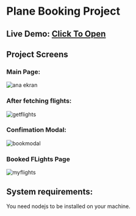 # Plane Booking Project
## Live Demo: [Click To Open]([https://example.com](https://appfellas-9eafa7e39408.herokuapp.com/myflights))

## Project Screens
### Main Page:
![ana ekran](https://github.com/user-attachments/assets/e0d7713f-576d-4fa5-931d-02b7894b07ab)
### After fetching flights:
![getflights](https://github.com/user-attachments/assets/11792956-86f0-472d-bc3c-49bf7ef14629)
### Confimation Modal:
![bookmodal](https://github.com/user-attachments/assets/9261ae7e-aaac-46c3-b795-843683b244c1)
 ### Booked FLights Page
 ![myflights](https://github.com/user-attachments/assets/bf68e031-219c-4790-aca4-d9d5867cd13b)

## System requirements:
You need nodejs to be installed on your machine.
